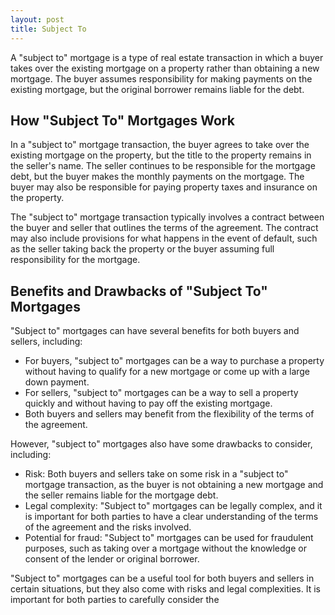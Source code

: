 ```yaml
---
layout: post
title: Subject To
---
```

<p>A "subject to" mortgage is a type of real estate transaction in which a buyer takes over the existing mortgage on a property rather than obtaining a new mortgage. The buyer assumes responsibility for making payments on the existing mortgage, but the original borrower remains liable for the debt.</p>
<h2>How "Subject To" Mortgages Work</h2>
<p>In a "subject to" mortgage transaction, the buyer agrees to take over the existing mortgage on the property, but the title to the property remains in the seller's name. The seller continues to be responsible for the mortgage debt, but the buyer makes the monthly payments on the mortgage. The buyer may also be responsible for paying property taxes and insurance on the property.</p>

<p>The "subject to" mortgage transaction typically involves a contract between the buyer and seller that outlines the terms of the agreement. The contract may also include provisions for what happens in the event of default, such as the seller taking back the property or the buyer assuming full responsibility for the mortgage.</p>

<h2>Benefits and Drawbacks of "Subject To" Mortgages</h2>
<p>"Subject to" mortgages can have several benefits for both buyers and sellers, including:</p>
<ul>
	<li>For buyers, "subject to" mortgages can be a way to purchase a property without having to qualify for a new mortgage or come up with a large down payment.</li>
	<li>For sellers, "subject to" mortgages can be a way to sell a property quickly and without having to pay off the existing mortgage.</li>
	<li>Both buyers and sellers may benefit from the flexibility of the terms of the agreement.</li>
</ul>

<p>However, "subject to" mortgages also have some drawbacks to consider, including:</p>
<ul>
	<li>Risk: Both buyers and sellers take on some risk in a "subject to" mortgage transaction, as the buyer is not obtaining a new mortgage and the seller remains liable for the mortgage debt.</li>
	<li>Legal complexity: "Subject to" mortgages can be legally complex, and it is important for both parties to have a clear understanding of the terms of the agreement and the risks involved.</li>
	<li>Potential for fraud: "Subject to" mortgages can be used for fraudulent purposes, such as taking over a mortgage without the knowledge or consent of the lender or original borrower.</li>
</ul>

<p>"Subject to" mortgages can be a useful tool for both buyers and sellers in certain situations, but they also come with risks and legal complexities. It is important for both parties to carefully consider the</p>

